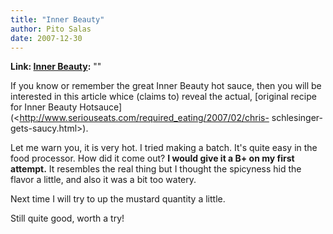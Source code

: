 ```yaml
---
title: "Inner Beauty"
author: Pito Salas
date: 2007-12-30
---
```


**Link: [Inner Beauty](None):** ""

If you know or remember the great Inner Beauty hot sauce, then you will be
interested in this article whice (claims to) reveal the actual, [original
recipe for Inner Beauty
Hotsauce](<http://www.seriouseats.com/required_eating/2007/02/chris-
schlesinger-gets-saucy.html>).

Let me warn you, it is very hot. I tried making a batch. It's quite easy in
the food processor. How did it come out? **I would give it a B+ on my first
attempt.** It resembles the real thing but I thought the spicyness hid the
flavor a little, and also it was a bit too watery.

Next time I will try to up the mustard quantity a little.

Still quite good, worth a try!



